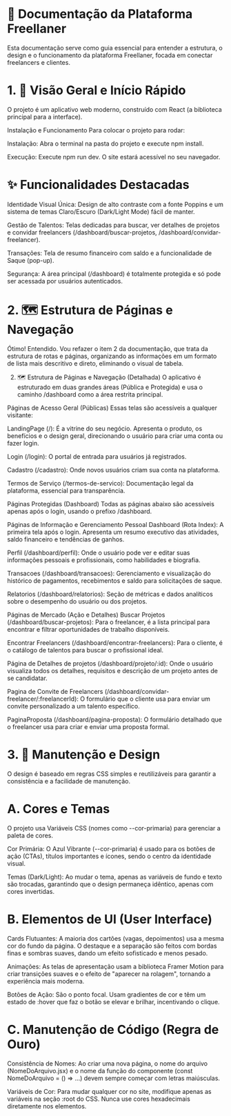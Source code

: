 # 📘 Documentação da Plataforma Freellaner 
Esta documentação serve como guia essencial para entender a estrutura, o design e o funcionamento da plataforma Freellaner, focada em conectar freelancers e clientes.

# 1. 🚀 Visão Geral e Início Rápido
O projeto é um aplicativo web moderno, construído com React (a biblioteca principal para a interface).

Instalação e Funcionamento
Para colocar o projeto para rodar:

Instalação: Abra o terminal na pasta do projeto e execute npm install.

Execução: Execute npm run dev. O site estará acessível no seu navegador.

# ✨ Funcionalidades Destacadas
Identidade Visual Única: Design de alto contraste com a fonte Poppins e um sistema de temas Claro/Escuro (Dark/Light Mode) fácil de manter.

Gestão de Talentos: Telas dedicadas para buscar, ver detalhes de projetos e convidar freelancers (/dashboard/buscar-projetos, /dashboard/convidar-freelancer).

Transações: Tela de resumo financeiro com saldo e a funcionalidade de Saque (pop-up).

Segurança: A área principal (/dashboard) é totalmente protegida e só pode ser acessada por usuários autenticados.

# 2. 🗺️ Estrutura de Páginas e Navegação
Ótimo! Entendido. Vou refazer o item 2 da documentação, que trata da estrutura de rotas e páginas, organizando as informações em um formato de lista mais descritivo e direto, eliminando o visual de tabela.

2. 🗺️ Estrutura de Páginas e Navegação (Detalhada)
O aplicativo é estruturado em duas grandes áreas (Pública e Protegida) e usa o caminho /dashboard como a área restrita principal.

Páginas de Acesso Geral (Públicas)
Essas telas são acessíveis a qualquer visitante:

LandingPage (/): É a vitrine do seu negócio. Apresenta o produto, os benefícios e o design geral, direcionando o usuário para criar uma conta ou fazer login.

Login (/login): O portal de entrada para usuários já registrados.

Cadastro (/cadastro): Onde novos usuários criam sua conta na plataforma.

Termos de Serviço (/termos-de-servico): Documentação legal da plataforma, essencial para transparência.

Páginas Protegidas (Dashboard)
Todas as páginas abaixo são acessíveis apenas após o login, usando o prefixo /dashboard.

Páginas de Informação e Gerenciamento Pessoal
Dashboard (Rota Index): A primeira tela após o login. Apresenta um resumo executivo das atividades, saldo financeiro e tendências de ganhos.

Perfil (/dashboard/perfil): Onde o usuário pode ver e editar suas informações pessoais e profissionais, como habilidades e biografia.

Transacoes (/dashboard/transacoes): Gerenciamento e visualização do histórico de pagamentos, recebimentos e saldo para solicitações de saque.

Relatorios (/dashboard/relatorios): Seção de métricas e dados analíticos sobre o desempenho do usuário ou dos projetos.

Páginas de Mercado (Ação e Detalhes)
Buscar Projetos (/dashboard/buscar-projetos): Para o freelancer, é a lista principal para encontrar e filtrar oportunidades de trabalho disponíveis.

Encontrar Freelancers (/dashboard/encontrar-freelancers): Para o cliente, é o catálogo de talentos para buscar o profissional ideal.

Página de Detalhes de projetos (/dashboard/projeto/:id): Onde o usuário visualiza todos os detalhes, requisitos e descrição de um projeto antes de se candidatar.

Pagina de Convite de Freelancers (/dashboard/convidar-freelancer/:freelancerId): O formulário que o cliente usa para enviar um convite personalizado a um talento específico.

PaginaProposta (/dashboard/pagina-proposta): O formulário detalhado que o freelancer usa para criar e enviar uma proposta formal.
# 3. 🎨 Manutenção e Design
O design é baseado em regras CSS simples e reutilizáveis para garantir a consistência e a facilidade de manutenção.

# A. Cores e Temas
O projeto usa Variáveis CSS (nomes como --cor-primaria) para gerenciar a paleta de cores.

Cor Primária: O Azul Vibrante (--cor-primaria) é usado para os botões de ação (CTAs), títulos importantes e ícones, sendo o centro da identidade visual.

Temas (Dark/Light): Ao mudar o tema, apenas as variáveis de fundo e texto são trocadas, garantindo que o design permaneça idêntico, apenas com cores invertidas.

# B. Elementos de UI (User Interface)
Cards Flutuantes: A maioria dos cartões (vagas, depoimentos) usa a mesma cor do fundo da página. O destaque e a separação são feitos com bordas finas e sombras suaves, dando um efeito sofisticado e menos pesado.

Animações: As telas de apresentação usam a biblioteca Framer Motion para criar transições suaves e o efeito de "aparecer na rolagem", tornando a experiência mais moderna.

Botões de Ação: São o ponto focal. Usam gradientes de cor e têm um estado de :hover que faz o botão se elevar e brilhar, incentivando o clique.

# C. Manutenção de Código (Regra de Ouro)
Consistência de Nomes: Ao criar uma nova página, o nome do arquivo (NomeDoArquivo.jsx) e o nome da função do componente (const NomeDoArquivo = () => ...) devem sempre começar com letras maiúsculas.

Variáveis de Cor: Para mudar qualquer cor no site, modifique apenas as variáveis na seção :root do CSS. Nunca use cores hexadecimais diretamente nos elementos.
